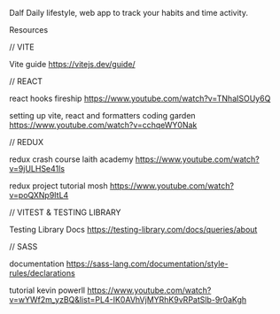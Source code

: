 
Dalf 
Daily lifestyle, web app to track your habits and time activity.

Resources

// VITE

Vite guide
https://vitejs.dev/guide/


// REACT

react hooks 
fireship
https://www.youtube.com/watch?v=TNhaISOUy6Q

setting up vite, react and formatters
coding garden
https://www.youtube.com/watch?v=cchqeWY0Nak


// REDUX

redux crash course
laith academy
https://www.youtube.com/watch?v=9jULHSe41ls

redux project tutorial
mosh
https://www.youtube.com/watch?v=poQXNp9ItL4


// VITEST & TESTING LIBRARY

Testing Library Docs
https://testing-library.com/docs/queries/about


// SASS

documentation
https://sass-lang.com/documentation/style-rules/declarations

tutorial
kevin powerll
https://www.youtube.com/watch?v=wYWf2m_yzBQ&list=PL4-IK0AVhVjMYRhK9vRPatSlb-9r0aKgh

